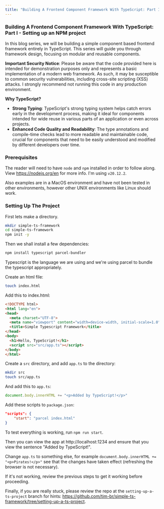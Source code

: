 ```yaml
---
title: "Building A Frontend Component Framework With TypeScript: Part I - Setting Up an NPM Project"
---
```


### Building A Frontend Component Framework With TypeScript: Part I - Setting up an NPM project

In this blog series, we will be building a simple component based frontend framework entirely in TypeScript. This series will guide you through framework design, focusing on modular and reusable components.

**Important Security Notice**: Please be aware that the code provided here is intended for demonstration purposes only and represents a basic implementation of a modern web framework. As such, it may be susceptible to common security vulnerabilities, including cross-site scripting (XSS) attacks. I strongly recommend not running this code in any production environment.

**Why TypeScript?**

- **Strong Typing**: TypeScript's strong typing system helps catch errors early in the development process, making it ideal for components intended for wide reuse in various parts of an application or even across projects.
- **Enhanced Code Quality and Readability**: The type annotations and compile-time checks lead to more readable and maintainable code, crucial for components that need to be easily understood and modified by different developers over time.

### Prerequisites

The reader will need to have `node` and `npm` installed in order to follow along. View https://nodejs.org/en for more info. I'm using `v20.12.2`.


Also examples are in a MacOS environment and have not been tested in other environments, however other UNIX environments like Linux should work.

### Setting Up The Project

First lets make a directory.

``` bash
mkdir simple-ts-framework
cd simple-ts-framework
npm init -y
```

Then we shall install a few dependencies:

``` bash
npm install typescript parcel-bundler
```

Typescript is the language we are using and we're using parcel to bundle the typescript appropriately.

Create an html file:

``` bash
touch index.html
```

Add this to index.html:

``` html
<!DOCTYPE html>
<html lang="en">
<head>
  <meta charset="UTF-8">
  <meta name="viewport" content="width=device-width, initial-scale=1.0">
  <title>Simple Typescript Framework</title>
</head>
<body>
  <h1>Hello, TypeScript!</h1>
  <script src="src/app.ts"></script>
</body>
</html>
```

Create a `src` directory, and add `app.ts` to the directory:

``` bash
mkdir src
touch src/app.ts
```

And add this to `app.ts`:

``` javascript
document.body.innerHTML += "<p>Added by TypeScript!</p>"
```

Add these scripts to `package.json`:

``` json
"scripts": {
    "start": "parcel index.html"
}
```

To test everything is working, run `npm run start`.

Then you can view the app at http://localhost:1234 and ensure that you view the sentence "Added by TypeScript!".

Change `app.ts` to something else, for example `document.body.innerHTML += "<p>Pirates!</p>"` see that the changes have taken effect (refreshing the browser is not necessary).

If it's not working, review the previous steps to get it working before proceeding.

Finally, if you are really stuck, please review the repo at the `setting-up-a-ts-project` branch for hints: https://github.com/tim-br/simple-ts-framework/tree/setting-up-a-ts-project.